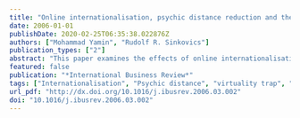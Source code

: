 ```yaml
---
title: "Online internationalisation, psychic distance reduction and the virtuality trap"
date: 2006-01-01
publishDate: 2020-02-25T06:35:38.022876Z
authors: ["Mohammad Yamin", "Rudolf R. Sinkovics"]
publication_types: ["2"]
abstract: "This paper examines the effects of online internationalisation on the psychic distance perceptions of internationalising firms. Building on extant internationalisation literatures and exploratory interviews, we generate four propositions positing effects of online internationalisation on psychic distance. The propositions indicate a reduction of psychic distance as a result of experience with online internationalisation. Additionally however, the possibility of a 'virtuality trap', essentially the online analogue of the psychic distance paradox, is also indicated."
featured: false
publication: "*International Business Review*"
tags: ["Internationalisation", "Psychic distance", "virtuality trap", "paradox", ""]
url_pdf: "http://dx.doi.org/10.1016/j.ibusrev.2006.03.002"
doi: "10.1016/j.ibusrev.2006.03.002"
---
```


